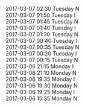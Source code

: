 2017-03-07 02:30 Tuesday  N  
2017-03-07 01:50 Tuesday  I  
2017-03-07 01:45 Tuesday  N  
2017-03-07 01:40 Tuesday  I  
2017-03-07 01:30 Tuesday  N  
2017-03-07 00:40 Tuesday  I  
2017-03-07 00:35 Tuesday  N  
2017-03-07 00:20 Tuesday  I  
2017-03-07 00:15 Tuesday  N  
2017-03-06 21:15 Monday  I  
2017-03-06 21:10 Monday  N  
2017-03-06 19:35 Monday  I  
2017-03-06 19:30 Monday  N  
2017-03-06 19:25 Monday  I  
2017-03-06 15:35 Monday  N  

